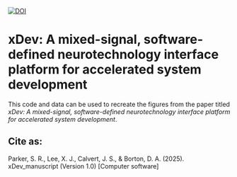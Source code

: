 [![DOI](https://zenodo.org/badge/DOI/10.5281/zenodo.14931721.svg)](https://doi.org/10.5281/zenodo.14931721)

# xDev: A mixed-signal, software-defined neurotechnology interface platform for accelerated system development

This code and data can be used to recreate the figures from the paper titled _xDev: A mixed-signal, software-defined neurotechnology interface platform for accelerated system development_.

## Cite as:
Parker, S. R., Lee, X. J., Calvert, J. S., & Borton, D. A. (2025). xDev_manuscript (Version 1.0) [Computer software]
